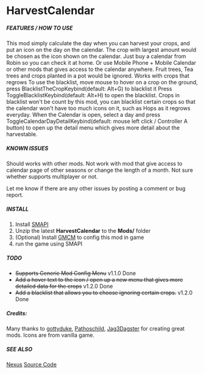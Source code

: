 # HarvestCalendar

##### FEATURES / HOW TO USE
This mod simply calculate the day when you can harvest your crops, and put an icon on the day on the calendar.
The crop with largest amount would be chosen as the icon shown on the calendar.
Just buy a calendar from Robin so you can check it at home. Or use Mobile Phone + Mobile Calendar or other mods that gives access to the calendar anywhere.
Fruit trees, Tea trees and crops planted in a pot would be ignored.
Works with crops that regrows
To use the blacklist, move mouse to hover on a crop on the ground, press BlacklistTheCropKeybind(default: Alt+G) to blacklist it 
Press ToggleBlacklistKeybind(default: Alt+H) to open the blacklist.
Crops in blacklist won't be count by this mod, you can blacklist certain crops so that the calendar won't have too much icons on it, such as Hops as it regrows everyday.
When the Calendar is open, select a day and press ToggleCalendarDayDetailKeybind(default: mouse left click / Controller A button) to open up the detail menu which gives more detail about the harvestable.

##### KNOWN ISSUES
Should works with other mods.
Not work with mod that give access to calendar page of other seasons or change the length of a month.
Not sure whether supports multiplayer or not.

Let me know if there are any other issues by posting a comment or bug report.

##### INSTALL
1. Install [SMAPI](https://www.nexusmods.com/stardewvalley/mods/2400)
2. Unzip the latest **HarvestCalendar** to the **Mods/** folder
3. (Optional) Install [GMCM](https://www.nexusmods.com/stardewvalley/mods/5098) to config this mod in game
4. run the game using SMAPI

##### TODO
- ~~Supports Generic Mod Config Menu~~ v1.1.0 Done
- ~~Add a hover text to the icon / open up a new menu that gives more detailed data for the crops~~ v1.2.0 Done
- ~~Add a blacklist that allows you to choose ignoring certain crops.~~ v1.2.0 Done

##### Credits:
Many thanks to [gottyduke](https://www.nexusmods.com/stardewvalley/mods/21286), [Pathoschild](https://www.nexusmods.com/stardewvalley/mods/2400), [Jag3Dagster](https://www.nexusmods.com/stardewvalley/mods/23663) for creating great mods.
Icons are from vanilla game. 

##### SEE ALSO
[Nexus](https://www.nexusmods.com/stardewvalley/mods/25103)
[Source Code](https://github.com/LonerAxl/Stardew_HarvestCalendar)